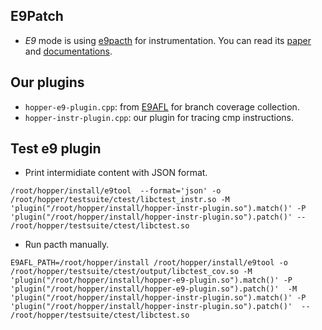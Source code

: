
## E9Patch
- *E9* mode is using [e9pacth](https://github.com/GJDuck/e9patch) for instrumentation. You can read its [paper](https://comp.nus.edu.sg/~gregory/papers/e9patch.pdf) and [documentations](https://github.com/GJDuck/e9patch/tree/master/doc).


## Our plugins
- `hopper-e9-plugin.cpp`: from [E9AFL](https://github.com/GJDuck/e9afl) for branch coverage collection.
- `hopper-instr-plugin.cpp`: our plugin for tracing cmp instructions.

## Test e9 plugin

- Print intermidiate content with JSON format.
```
/root/hopper/install/e9tool  --format='json' -o /root/hopper/testsuite/ctest/libctest_instr.so -M 'plugin("/root/hopper/install/hopper-instr-plugin.so").match()' -P 'plugin("/root/hopper/install/hopper-instr-plugin.so").patch()' -- /root/hopper/testsuite/ctest/libctest.so
```

- Run pacth manually.
```
E9AFL_PATH=/root/hopper/install /root/hopper/install/e9tool -o /root/hopper/testsuite/ctest/output/libctest_cov.so -M 'plugin("/root/hopper/install/hopper-e9-plugin.so").match()' -P 'plugin("/root/hopper/install/hopper-e9-plugin.so").patch()'  -M 'plugin("/root/hopper/install/hopper-instr-plugin.so").match()' -P 'plugin("/root/hopper/install/hopper-instr-plugin.so").patch()'  -- /root/hopper/testsuite/ctest/libctest.so
```
